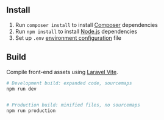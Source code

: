 ## Install

1. Run `composer install` to install [Composer](https://getcomposer.org/) dependencies
2. Run `npm install` to install [Node.js](https://nodejs.org/en/) dependencies
3. Set up `.env` [environment configuration](https://laravel.com/docs/9.x/configuration#environment-configuration) file

## Build

Compile front-end assets using [Laravel Vite](https://laravel.com/docs/9.x/vite).

```sh
# Development build: expanded code, sourcemaps
npm run dev


# Production build: minified files, no sourcemaps
npm run production
```
